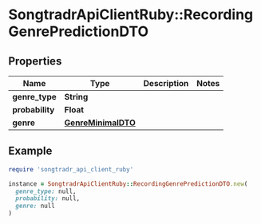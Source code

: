 # SongtradrApiClientRuby::RecordingGenrePredictionDTO

## Properties

| Name | Type | Description | Notes |
| ---- | ---- | ----------- | ----- |
| **genre_type** | **String** |  |  |
| **probability** | **Float** |  |  |
| **genre** | [**GenreMinimalDTO**](GenreMinimalDTO.md) |  |  |

## Example

```ruby
require 'songtradr_api_client_ruby'

instance = SongtradrApiClientRuby::RecordingGenrePredictionDTO.new(
  genre_type: null,
  probability: null,
  genre: null
)
```

